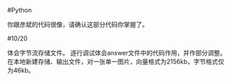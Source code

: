 #Python

你跟彦斌的代码很像，请确认这部分代码你掌握了。

#10/20

体会字节流存储文件。
逐行调试体会answer文件中的代码作用，并作部分调整。
在本地新建存储、输出文件，对一张单一图片，向量格式为2156kb，字节格式仅为46kb。
